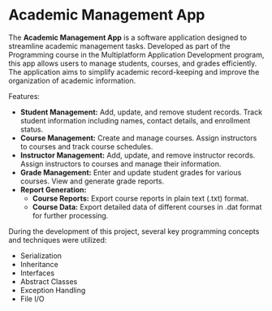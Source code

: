 # Academic Management App

The **Academic Management App** is a software application designed to streamline academic management tasks. Developed as part of the Programming course in the Multiplatform Application Development program, this app allows users to manage students, courses, and grades efficiently. The application aims to simplify academic record-keeping and improve the organization of academic information.

Features: 

- **Student Management:** Add, update, and remove student records. Track student information including names, contact details, and enrollment status.
- **Course Management:** Create and manage courses. Assign instructors to courses and track course schedules.
- **Instructor Management:** Add, update, and remove instructor records. Assign instructors to courses and manage their information.
- **Grade Management:** Enter and update student grades for various courses. View and generate grade reports.
- **Report Generation:**
  - **Course Reports:** Export course reports in plain text (.txt) format.
  - **Course Data:** Export detailed data of different courses in .dat format for further processing.
 
During the development of this project, several key programming concepts and techniques were utilized:
- Serialization
- Inheritance
- Interfaces
- Abstract Classes
- Exception Handling
- File I/O
